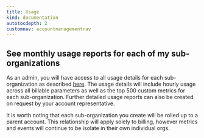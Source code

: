 ```yaml
---
title: Usage
kind: documentation
autotocdepth: 2
customnav: accountmanagementnav
---
```


## See monthly usage reports for each of my sub-organizations


As an admin, you will have access to all usage details for each sub-organization as described [here](https://help.datadoghq.com/hc/en-us/articles/115004097483-Usage-Details-Common-Questions). The usage details will include hourly usage across all billable parameters as well as the top 500 custom metrics for each sub-organization. Further detailed usage reports can also be created on request by your account representative.

It is worth noting that each sub-organization you create will be rolled up to a parent account. This relationship will apply solely to billing, however metrics and events will continue to be isolate in their own individual orgs.